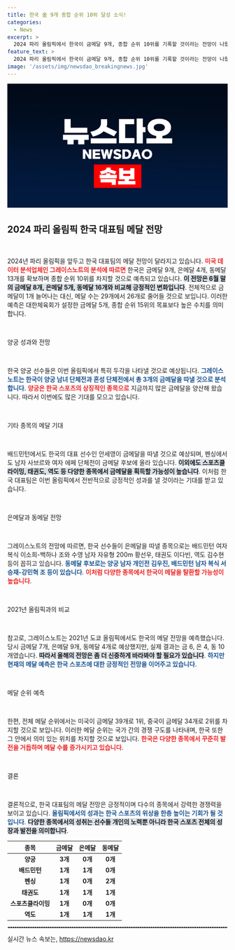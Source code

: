 ```yaml
---
title: 한국 金 9개 종합 순위 10위 달성 소식!
categories:
  - News
excerpt: >
  2024 파리 올림픽에서 한국이 금메달 9개, 종합 순위 10위를 기록할 것이라는 전망이 나왔다. 양궁, 배드민턴, 펜싱 등에서 금메달을 휩쓸며 기대감을 높이고 있다. 과연 이 기대를 뛰어넘는 성과를 낼 수 있을까?
feature_text: >
  2024 파리 올림픽에서 한국이 금메달 9개, 종합 순위 10위를 기록할 것이라는 전망이 나왔다. 양궁, 배드민턴, 펜싱 등에서 금메달을 휩쓸며 기대감을 높이고 있다. 과연 이 기대를 뛰어넘는 성과를 낼 수 있을까?
image: '/assets/img/newsdao_breakingnews.jpg'
---
```


<p><img src="/assets/img/newsdao_breakingnews.jpg" alt="ranknews 속보" /></p>

<h2 data-ke-size="size26">2024 파리 올림픽 한국 대표팀 메달 전망</h2>

<p data-ke-size="size16">&nbsp;</p>

<p>2024년 파리 올림픽을 앞두고 한국 대표팀의 메달 전망이 달라지고 있습니다. <b><span style="color: #ee2323;">미국 데이터 분석업체인 그레이스노트의 분석에 따르면</span></b> 한국은 금메달 9개, 은메달 4개, 동메달 13개를 확보하며 종합 순위 10위를 차지할 것으로 예측되고 있습니다. <b><span style="background-color: #21538527;">이 전망은 6월 말의 금메달 8개, 은메달 5개, 동메달 16개와 비교해 긍정적인 변화입니다</span></b>. 전체적으로 금메달이 1개 늘어나는 대신, 메달 수는 29개에서 26개로 줄어들 것으로 보입니다. 이러한 예측은 대한체육회가 설정한 금메달 5개, 종합 순위 15위의 목표보다 높은 수치를 의미합니다.</p>

<p data-ke-size="size16">&nbsp;</p>

<p>양궁 성과와 전망</p>

<p data-ke-size="size16">&nbsp;</p>

<p>한국 양궁 선수들은 이번 올림픽에서 특히 두각을 나타낼 것으로 예상됩니다. <b><span style="color: #1a5490;">그레이스노트는 한국이 양궁 남녀 단체전과 혼성 단체전에서 총 3개의 금메달을 따낼 것으로 분석합니다</span></b>. <b><span style="color: #ee2323;">양궁은 한국 스포츠의 상징적인 종목으로</span></b> 지금까지 많은 금메달을 양산해 왔습니다. 따라서 이번에도 많은 기대를 모으고 있습니다. </p>

<p data-ke-size="size16">&nbsp;</p>

<p>기타 종목의 메달 기대</p>

<p data-ke-size="size16">&nbsp;</p>

<p>배드민턴에서도 한국의 대표 선수인 안세영이 금메달을 따낼 것으로 예상되며, 펜싱에서도 남자 사브르와 여자 에페 단체전이 금메달 후보에 올라 있습니다. <b><span style="background-color: #21538527;">이외에도 스포츠클라이밍, 태권도, 역도 등 다양한 종목에서 금메달을 획득할 가능성이 높습니다</span></b>. 이처럼 한국 대표팀은 이번 올림픽에서 전반적으로 긍정적인 성과를 낼 것이라는 기대를 받고 있습니다.</p>

<p data-ke-size="size16">&nbsp;</p>

<p>은메달과 동메달 전망</p>

<p data-ke-size="size16">&nbsp;</p>

<p>그레이스노트의 전망에 따르면, 한국 선수들이 은메달을 따낼 종목으로는 배드민턴 여자 복식 이소희-백하나 조와 수영 남자 자유형 200m 황선우, 태권도 이다빈, 역도 김수현 등이 꼽히고 있습니다. <b><span style="color: #1a5490;">동메달 후보로는 양궁 남자 개인전 김우진, 배드민턴 남자 복식 서승재-강민혁 조 등이 있습니다</span></b>. <b><span style="color: #ee2323;">이처럼 다양한 종목에서 한국이 메달을 탈환할 가능성이 높습니다</span></b>.</p>

<p data-ke-size="size16">&nbsp;</p>

<p>2021년 올림픽과의 비교</p>

<p data-ke-size="size16">&nbsp;</p>

<p>참고로, 그레이스노트는 2021년 도쿄 올림픽에서도 한국의 메달 전망을 예측했습니다. 당시 금메달 7개, 은메달 9개, 동메달 4개로 예상했지만, 실제 결과는 금 6, 은 4, 동 10개였습니다. <b><span style="background-color: #21538527;">따라서 올해의 전망은 좀 더 신중하게 바라봐야 할 필요가 있습니다</span></b>. <b><span style="color: #1a5490;">하지만 현재의 메달 예측은 한국 스포츠에 대한 긍정적인 전망을 이어주고 있습니다</span></b>.</p>

<p data-ke-size="size16">&nbsp;</p>

<p>메달 순위 예측</p>

<p data-ke-size="size16">&nbsp;</p>

<p>한편, 전체 메달 순위에서는 미국이 금메달 39개로 1위, 중국이 금메달 34개로 2위를 차지할 것으로 보입니다. 이러한 메달 순위는 국가 간의 경쟁 구도를 나타내며, 한국 또한 그 안에서 의미 있는 위치를 차지할 것으로 보입니다. <b><span style="color: #ee2323;">한국은 다양한 종목에서 꾸준히 발전을 거듭하며 메달 수를 증가시키고 있습니다</span></b>. </p>

<p data-ke-size="size16">&nbsp;</p>

<p>결론</p>

<p data-ke-size="size16">&nbsp;</p>

<p>결론적으로, 한국 대표팀의 메달 전망은 긍정적이며 다수의 종목에서 강력한 경쟁력을 보이고 있습니다. <b><span style="color: #1a5490;">올림픽에서의 성과는 한국 스포츠의 위상을 한층 높이는 기회가 될 것입니다</span></b>. <b><span style="background-color: #21538527;">다양한 종목에서의 성취는 선수들 개인의 노력뿐 아니라 한국 스포츠 전체의 성장과 발전을 의미합니다</span></b>. </p>

<table style="width: 100%; border-collapse: collapse;">
    <thead>
        <tr>
            <th style="text-align: center;">종목</th>
            <th style="text-align: center;">금메달</th>
            <th style="text-align: center;">은메달</th>
            <th style="text-align: center;">동메달</th>
        </tr>
    </thead>
    <tbody>
        <tr>
            <td style="text-align: center;"><b>양궁</b></td>
            <td style="text-align: center;"><b>3개</b></td>
            <td style="text-align: center;"><b>0개</b></td>
            <td style="text-align: center;"><b>0개</b></td>
        </tr>
        <tr>
            <td style="text-align: center;"><b>배드민턴</b></td>
            <td style="text-align: center;"><b>1개</b></td>
            <td style="text-align: center;"><b>1개</b></td>
            <td style="text-align: center;"><b>0개</b></td>
        </tr>
        <tr>
            <td style="text-align: center;"><b>펜싱</b></td>
            <td style="text-align: center;"><b>1개</b></td>
            <td style="text-align: center;"><b>0개</b></td>
            <td style="text-align: center;"><b>2개</b></td>
        </tr>
        <tr>
            <td style="text-align: center;"><b>태권도</b></td>
            <td style="text-align: center;"><b>1개</b></td>
            <td style="text-align: center;"><b>1개</b></td>
            <td style="text-align: center;"><b>1개</b></td>
        </tr>
        <tr>
            <td style="text-align: center;"><b>스포츠클라이밍</b></td>
            <td style="text-align: center;"><b>1개</b></td>
            <td style="text-align: center;"><b>0개</b></td>
            <td style="text-align: center;"><b>0개</b></td>
        </tr>
        <tr>
            <td style="text-align: center;"><b>역도</b></td>
            <td style="text-align: center;"><b>1개</b></td>
            <td style="text-align: center;"><b>1개</b></td>
            <td style="text-align: center;"><b>1개</b></td>
        </tr>
    </tbody>
</table>

<hr style="border: 1px dashed #ccc;">
실시간 뉴스 속보는, <a href="https://newsdao.kr" rel="dofollow">https://newsdao.kr</a>


